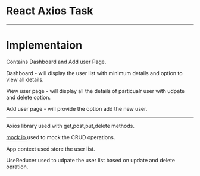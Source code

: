 # React Axios Task
------------------
# Implementaion 

Contains Dashboard and Add user Page.



Dashboard - will display the user list with minimum details and option to view all details.


  View user page  - will display all the details of particualr user with udpate and delete option.

        
Add user page  - will provide the option add the new user.

------------------

Axios library used with get,post,put,delete methods.


[mock.io ](https://mockapi.io/) used to mock the CRUD operations.


App context used store the user list.


UseReducer used to udpate the user list based on update and delete opration.



